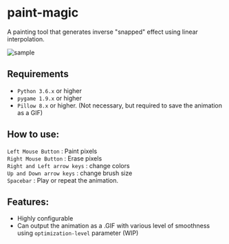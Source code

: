 # paint-magic
A painting tool that generates inverse "snapped" effect using linear interpolation.

![sample](https://i.imgur.com/vr2pmTU.gif)

## Requirements
  * `Python 3.6.x` or higher
  * `pygame 1.9.x` or higher
  * `Pillow 8.x` or higher. (Not necessary, but required to save the animation as a GIF)

## How to use:
`Left Mouse Button`         : Paint pixels <br>
`Right Mouse Button`        : Erase pixels <br>
`Right and Left arrow keys` : change colors <br>
`Up and Down arrow keys`    : change brush size <br> 
`Spacebar`                  : Play or repeat the animation. 

## Features:
 * Highly configurable
 * Can output the animation as a .GIF with various level of smoothness using ``optimization-level`` parameter (WIP)

